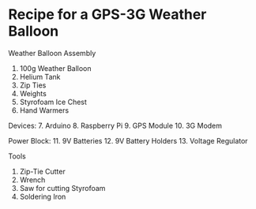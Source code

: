 Recipe for a GPS-3G Weather Balloon
==========================

Weather Balloon Assembly

1. 100g Weather Balloon
2. Helium Tank
3. Zip Ties
4. Weights
5. Styrofoam Ice Chest
6. Hand Warmers

Devices:
7. Arduino
8. Raspberry Pi
9. GPS Module
10. 3G Modem 

Power Block:
11. 9V Batteries
12. 9V Battery Holders
13. Voltage Regulator







Tools
1. Zip-Tie Cutter
2. Wrench
3. Saw for cutting Styrofoam
4. Soldering Iron
